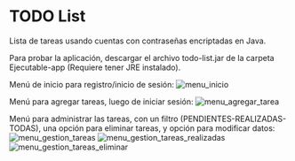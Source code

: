 # TODO List
 Lista de tareas usando cuentas con contraseñas encriptadas en Java.
 
Para probar la aplicación, descargar el archivo todo-list.jar de la carpeta Ejecutable-app (Requiere tener JRE instalado).

Menú de inicio para registro/inicio de sesión:
![menu_inicio](https://user-images.githubusercontent.com/51136886/130145550-c4a24daf-a80d-49de-a708-89d99bbebd1c.png)

Menú para agregar tareas, luego de iniciar sesión:
![menu_agregar_tarea](https://user-images.githubusercontent.com/51136886/130146886-9fe643fb-3678-4e7b-b477-0002f7aa13ce.png)

Menú para administrar las tareas, con un filtro (PENDIENTES-REALIZADAS-TODAS), una opción para eliminar tareas, y opción para modificar datos:
![menu_gestion_tareas](https://user-images.githubusercontent.com/51136886/130147146-a5cabead-00fb-4d53-b23e-aba506065de6.png)
![menu_gestion_tareas_realizadas](https://user-images.githubusercontent.com/51136886/130147794-be16aae2-f78d-42a1-9b16-19b9abe97073.png)
![menu_gestion_tareas_eliminar](https://user-images.githubusercontent.com/51136886/130147815-e124dcff-50ce-441f-b27e-e8ebceaf6fb0.png)

